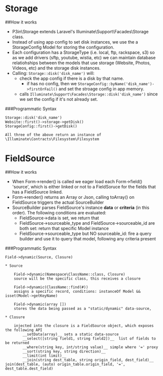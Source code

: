 # Storage

##How it works
* P3in\Storage extends Laravel's Illuminate\Support\Facades\Storage class.
* Instead of using app config to set disk instances, we use the a StorageConfig Model for storing the configuration.
* Each configuration has a StorageType (i.e. local, ftp, rackspace, s3) so as we add drivers (sftp, youtube, wistia, etc) we can maintain database relatiohships between the models that use storage (Website, Photos, Videos, etc) and the storage disk instances.
* Calling: `Storage::disk('disk_name')` will:
    * check the app config if there is a disk by that name.
        * if has no config, then we `StorageConfig::byName('disk_name')->firstOrFail()` and set the stroage config in app memory.
    * calls `Illuminate\Support\Facades\Storage::disk('disk_name')` since we set the config if it's not already set.

###Programmatic Syntax

    Storage::disk('disk_name')
    Website::first()->storage->getDisk()
    StorageConfig::first()->getDisk()

    All three of the above return an instance of \Illuminate\Contracts\Filesystem\Filesystem


# FieldSource

##How it works
* When Form->render() is called we eager load each Form->field() 'source', which is either linked or not to a FieldSoruce
for the fields that has a FieldSource linked.
* Form->render() returns an Array or Json, calling toArray() on FieldSource triggers the actual SourceBuilder
* SourceBuilder parses FieldSource's instance __data__ or __criteria__ (in this order). The following conditions are evaluated:
    * FieldSource->data is set, we return that
    * FieldSource->sourceable_type and FieldSource->sourceable_id are both set: return that specific Model instance
    * FieldSource->sourceable_type but NO sourceable_id: fire a query builder and use it to query that model, following any criteria present

###Programmatic Syntax

    Field->dynamic(Source, Closure)

    * Source

        Field->dynamic(Namespace\ClassName::class, Closure)
        source will be the specific class, this receives a closure

        Field->dynamic(ClassName::find(#))
        assigns a specific record, conditions: instanceOf Model && isset(Model->getKeyName)

        Field->dynamic(array [])
        stores the data being passed as a "static/dynamic" data-source,

    * Closure

        injected into the closure is a FieldSource object, which exposes the following API
            __setData(array)__ sets a static data-source
            __select([string field1, string field2])__  list of fields to be returned
            __where(string key, int/string value)__ simple where '=' proxy
            __sort(string key, string direction)__
            __limit(int limit)__
            __join(string dest_table, string origin_field, dest_field)__ join(dest_table, (auto) origin_table.origin_field, '=', dest_table.dest_field)